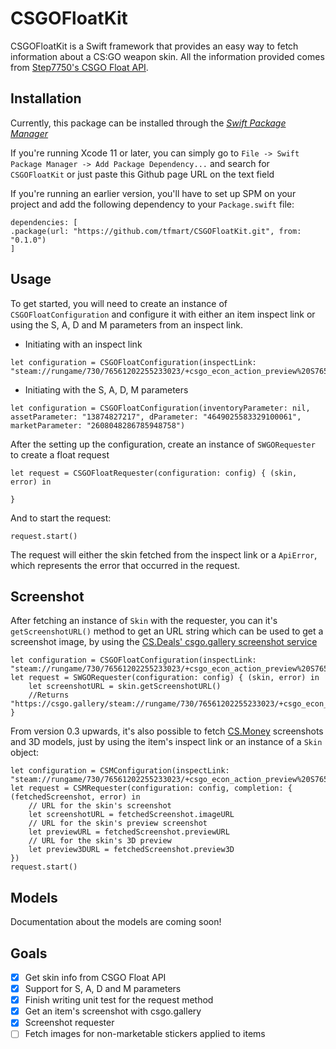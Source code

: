 # CSGOFloatKit

CSGOFloatKit is a Swift framework that provides an easy way to fetch information about a CS:GO weapon skin. All the information provided comes from [Step7750's CSGO Float API](https://github.com/Step7750/CSGOFloat).

## Installation

Currently, this package can be installed through the *[Swift Package Manager](https://swift.org/package-manager/)*

If you're running Xcode 11 or later, you can simply go to `File -> Swift Package Manager -> Add Package Dependency...` and search for `CSGOFloatKit` or just paste this Github page URL on the text field

If you're running an earlier version, you'll have to set up SPM on your project and add the following dependency to your `Package.swift` file:

```
dependencies: [
.package(url: "https://github.com/tfmart/CSGOFloatKit.git", from: "0.1.0")
]
```

## Usage

To get started, you will need to create an instance of `CSGOFloatConfiguration` and configure it with either an item inspect link or using the S, A, D and M parameters from an inspect link. 

* Initiating with an inspect link

```
let configuration = CSGOFloatConfiguration(inspectLink: "steam://rungame/730/76561202255233023/+csgo_econ_action_preview%20S76561198084749846A698323590D7935523998312483177")
```

* Initiating with the S, A, D, M parameters

```
let configuration = CSGOFloatConfiguration(inventoryParameter: nil, assetParameter: "13874827217", dParameter: "4649025583329100061", marketParameter: "2608048286785948758")
```

After the setting up the configuration, create an instance of  `SWGORequester` to create a float request

```
let request = CSGOFloatRequester(configuration: config) { (skin, error) in
    
}
```

And to start the request:

```
request.start()
```

The request will either the skin fetched from the inspect link or a `ApiError`, which represents the error that occurred in the request.

## Screenshot

After fetching an instance of  `Skin` with the requester, you can it's `getScreenshotURL()` method to get an URL string which can be used to get a screenshot image, by using the [CS.Deals' csgo.gallery screenshot service](https://cs.deals/pt/screenshot)

```
let configuration = CSGOFloatConfiguration(inspectLink: "steam://rungame/730/76561202255233023/+csgo_econ_action_preview%20S76561198084749846A698323590D7935523998312483177")
let request = SWGORequester(configuration: config) { (skin, error) in
    let screenshotURL = skin.getScreenshotURL()
    //Returns "https://csgo.gallery/steam://rungame/730/76561202255233023/+csgo_econ_action_preview%20S76561198084749846A698323590D7935523998312483177"
}

```

From version 0.3 upwards, it's also possible to fetch [CS.Money](https://cs.money) screenshots and 3D models, just by using the item's inspect link or an instance of a `Skin` object:

```
let configuration = CSMConfiguration(inspectLink: "steam://rungame/730/76561202255233023/+csgo_econ_action_preview%20S76561199043158336A20517916623D14133434752320963923")
let request = CSMRequester(configuration: config, completion: { (fetchedScreenshot, error) in
    // URL for the skin's screenshot
    let screenshotURL = fetchedScreenshot.imageURL
    // URL for the skin's preview screenshot
    let previewURL = fetchedScreenshot.previewURL
    // URL for the skin's 3D preview
    let preview3DURL = fetchedScreenshot.preview3D
})
request.start()
```

## Models

Documentation about the models are coming soon!

## Goals

- [x] Get skin info from CSGO Float API
- [x] Support for S, A, D and M parameters
- [x] Finish writing unit test for the request method
- [x] Get an item's screenshot with csgo.gallery
- [x] Screenshot requester
- [ ] Fetch images for non-marketable stickers applied to items
